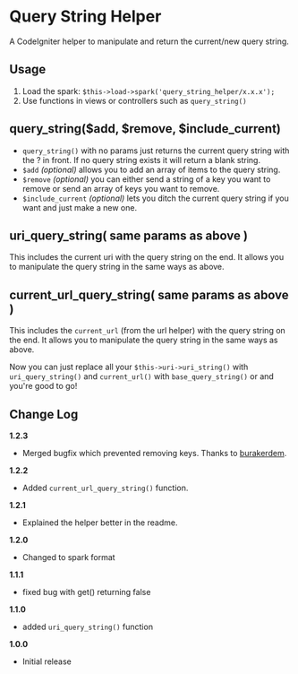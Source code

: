 Query String Helper
==================

A CodeIgniter helper to manipulate and return the current/new query string.

Usage
-----------------

1. Load the spark: ```$this->load->spark('query_string_helper/x.x.x');```
2. Use functions in views or controllers such as ```query_string()```

query\_string($add, $remove, $include\_current)
-----------------

* ```query_string()``` with no params just returns the current query string with the ? in front. If no query string exists it will return a blank string.
* ```$add``` _(optional)_ allows you to add an array of items to the query string.
* ```$remove``` _(optional)_ you can either send a string of a key you want to remove or send an array of keys you want to remove.
* ```$include_current``` _(optional)_ lets you ditch the current query string if you want and just make a new one.

uri\_query\_string( same params as above )
------------------

This includes the current uri with the query string on the end. It allows you to manipulate the query string in the same ways as above.


current\_url\_query\_string( same params as above )
------------------

This includes the ```current_url``` (from the url helper) with the query string on the end. It allows you to manipulate the query string in the same ways as above.

Now you can just replace all your ```$this->uri->uri_string()``` with ```uri_query_string()``` and ```current_url()``` with ```base_query_string()``` or and you're good to go!

Change Log
---------------------

**1.2.3**

* Merged bugfix which prevented removing keys. Thanks to [burakerdem](https://github.com/burakerdem).

**1.2.2**

* Added ```current_url_query_string()``` function.

**1.2.1**

* Explained the helper better in the readme.

**1.2.0**

* Changed to spark format

**1.1.1**

* fixed bug with get() returning false

**1.1.0**

* added ```uri_query_string()``` function

**1.0.0**

* Initial release